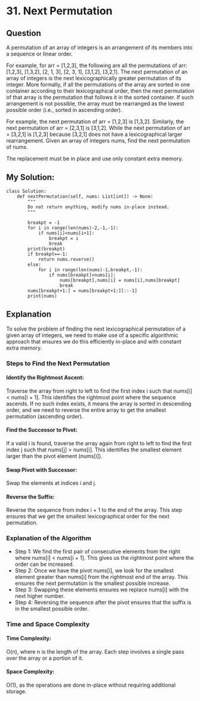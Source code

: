 # 31. Next Permutation

## Question
A permutation of an array of integers is an arrangement of its members into a sequence or linear order.

For example, for arr = [1,2,3], the following are all the permutations of arr: [1,2,3], [1,3,2], [2, 1, 3], [2, 3, 1], [3,1,2], [3,2,1].
The next permutation of an array of integers is the next lexicographically greater permutation of its integer. More formally, if all the permutations of the array are sorted in one container according to their lexicographical order, then the next permutation of that array is the permutation that follows it in the sorted container. If such arrangement is not possible, the array must be rearranged as the lowest possible order (i.e., sorted in ascending order).

For example, the next permutation of arr = [1,2,3] is [1,3,2].
Similarly, the next permutation of arr = [2,3,1] is [3,1,2].
While the next permutation of arr = [3,2,1] is [1,2,3] because [3,2,1] does not have a lexicographical larger rearrangement.
Given an array of integers nums, find the next permutation of nums.

The replacement must be in place and use only constant extra memory.

## My Solution:
```
class Solution:
    def nextPermutation(self, nums: List[int]) -> None:
        """
        Do not return anything, modify nums in-place instead.
        """

        breakpt = -1
        for i in range(len(nums)-2,-1,-1):
            if nums[i]<nums[i+1]:
                breakpt = i
                break
        print(breakpt)
        if breakpt==-1:
            return nums.reverse()
        else:
            for i in range(len(nums)-1,breakpt,-1):
                if nums[breakpt]<nums[i]:
                    nums[breakpt],nums[i] = nums[i],nums[breakpt]
                    break
        nums[breakpt+1:] = nums[breakpt+1:][::-1]
        print(nums)
```


## Explanation
To solve the problem of finding the next lexicographical permutation of a given array of integers, we need to make use of a specific algorithmic approach that ensures we do this efficiently in-place and with constant extra memory. 

### Steps to Find the Next Permutation
#### Identify the Rightmost Ascent:
Traverse the array from right to left to find the first index i such that nums[i] < nums[i + 1]. This identifies the rightmost point where the sequence ascends.
If no such index exists, it means the array is sorted in descending order, and we need to reverse the entire array to get the smallest permutation (ascending order).

#### Find the Successor to Pivot:
If a valid i is found, traverse the array again from right to left to find the first index j such that nums[j] > nums[i]. This identifies the smallest element larger than the pivot element (nums[i]).

#### Swap Pivot with Successor:
Swap the elements at indices i and j.

#### Reverse the Suffix:
Reverse the sequence from index i + 1 to the end of the array. This step ensures that we get the smallest lexicographical order for the next permutation.

### Explanation of the Algorithm
- Step 1: We find the first pair of consecutive elements from the right where nums[i] < nums[i + 1]. This gives us the rightmost point where the order can be increased.
- Step 2: Once we have the pivot nums[i], we look for the smallest element greater than nums[i] from the rightmost end of the array. This ensures the next permutation is the smallest possible increase.
- Step 3: Swapping these elements ensures we replace nums[i] with the next higher number.
- Step 4: Reversing the sequence after the pivot ensures that the suffix is in the smallest possible order.
### Time and Space Complexity
#### Time Complexity: 
O(n), where n is the length of the array. Each step involves a single pass over the array or a portion of it.
#### Space Complexity: 
O(1), as the operations are done in-place without requiring additional storage.